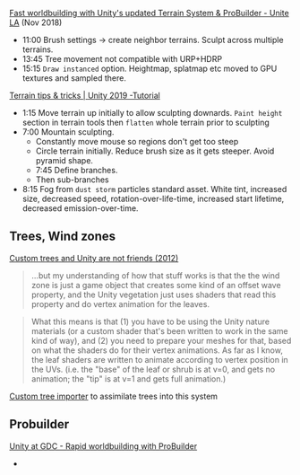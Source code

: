 [Fast worldbuilding with Unity's updated Terrain System & ProBuilder - Unite LA](https://www.youtube.com/watch?v=XhYHuju5n6M) (Nov 2018)
  * 11:00 Brush settings -> create neighbor terrains. Sculpt across multiple terrains.
  * 13:45 Tree movement not compatible with URP+HDRP
  * 15:15 `Draw instanced` option. Heightmap, splatmap etc moved to GPU textures and sampled there.

[Terrain tips & tricks | Unity 2019 -Tutorial](https://www.youtube.com/watch?v=bq_PIBWw5oI)
  * 1:15 Move terrain up initially to allow sculpting downards. `Paint height` section in terrain tools then `flatten` whole terrain prior to sculpting
  * 7:00 Mountain sculpting.
    * Constantly move mouse so regions don't get too steep
    * Circle terrain initially. Reduce brush size as it gets steeper. Avoid pyramid shape.
    * 7:45 Define branches.
    * Then sub-branches
  * 8:15 Fog from `dust storm` particles standard asset. White tint, increased size, decreased speed, rotation-over-life-time, increased start lifetime, decreased emission-over-time.


## Trees, Wind zones
[Custom trees and Unity are not friends (2012)](https://polycount.com/discussion/99121/custom-trees-and-unity-are-not-friends)

> ...but my understanding of how that stuff works is that the the wind zone is just a game object that creates some kind of an offset wave property, and the Unity vegetation just uses shaders that read this property and do vertex animation for the leaves.

> What this means is that (1) you have to be using the Unity nature materials (or a custom shader that's been written to work in the same kind of way), and (2) you need to prepare your meshes for that, based on what the shaders do for their vertex animations. As far as I know, the leaf shaders are written to animate according to vertex position in the UVs. (i.e. the "base" of the leaf or shrub is at v=0, and gets no animation; the "tip" is at v=1 and gets full animation.)

[Custom tree importer](https://assetstore.unity.com/packages/tools/modeling/custom-tree-importer-21079) to assimilate trees into this system

## Probuilder

[Unity at GDC - Rapid worldbuilding with ProBuilder](https://www.youtube.com/watch?v=7k-81UEluyg)

* 
